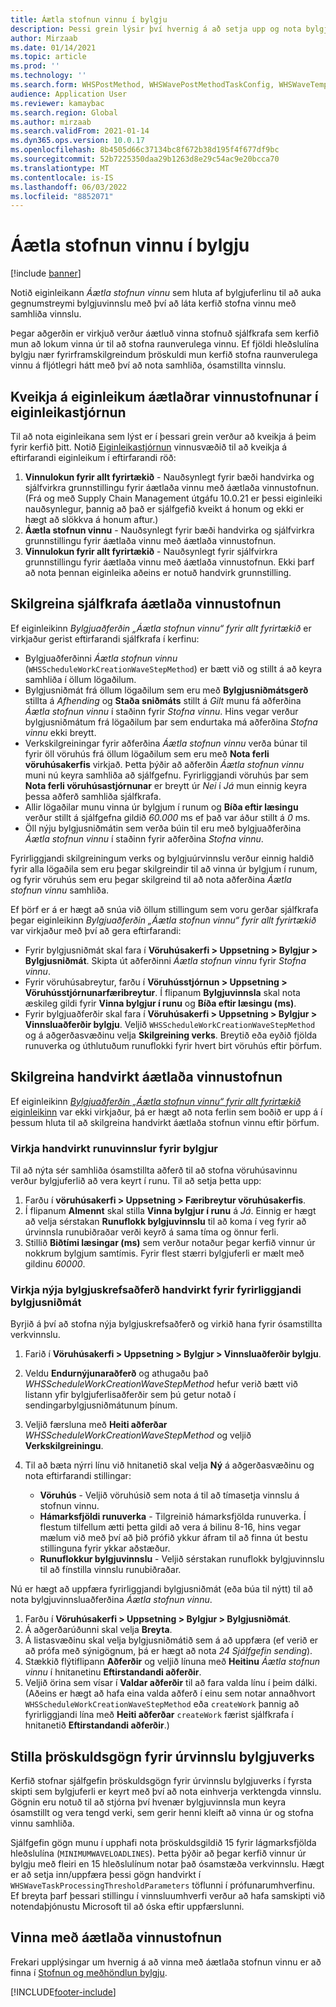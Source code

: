 ```yaml
---
title: Áætla stofnun vinnu í bylgju
description: Þessi grein lýsir því hvernig á að setja upp og nota bylgjuvinnsluaðferðina til að búa til tímaáætlun fyrir vinnu.
author: Mirzaab
ms.date: 01/14/2021
ms.topic: article
ms.prod: ''
ms.technology: ''
ms.search.form: WHSPostMethod, WHSWavePostMethodTaskConfig, WHSWaveTemplateTable, WHSParameters, WHSWaveTableListPage, WHSWorkTableListPage, WHSWorkTable, BatchJobEnhanced, WHSPlannedWorkOrder
audience: Application User
ms.reviewer: kamaybac
ms.search.region: Global
ms.author: mirzaab
ms.search.validFrom: 2021-01-14
ms.dyn365.ops.version: 10.0.17
ms.openlocfilehash: 8b4505d66c37134bc8f672b38d195f4f677df9bc
ms.sourcegitcommit: 52b7225350daa29b1263d8e29c54ac9e20bcca70
ms.translationtype: MT
ms.contentlocale: is-IS
ms.lasthandoff: 06/03/2022
ms.locfileid: "8852071"
---
```

# <a name="schedule-work-creation-during-wave"></a>Áætla stofnun vinnu í bylgju

[!include [banner](../../includes/banner.md)]

Notið eiginleikann *Áætla stofnun vinnu* sem hluta af bylgjuferlinu til að auka gegnumstreymi bylgjuvinnslu með því að láta kerfið stofna vinnu með samhliða vinnslu.

Þegar aðgerðin er virkjuð verður áætluð vinna stofnuð sjálfkrafa sem kerfið mun að lokum vinna úr til að stofna raunverulega vinnu. Ef fjöldi hleðslulína bylgju nær fyrirframskilgreindum þröskuldi mun kerfið stofna raunverulega vinnu á fljótlegri hátt með því að nota samhliða, ósamstillta vinnslu.

## <a name="turn-on-the-scheduled-work-creation-features-in-feature-management"></a>Kveikja á eiginleikum áætlaðrar vinnustofnunar í eiginleikastjórnun

Til að nota eiginleikana sem lýst er í þessari grein verður að kveikja á þeim fyrir kerfið þitt. Notið [Eiginleikastjórnun](../../fin-ops-core/fin-ops/get-started/feature-management/feature-management-overview.md) vinnusvæðið til að kveikja á eftirfarandi eiginleikum í eftirfarandi röð:

1. **Vinnulokun fyrir allt fyrirtækið** - Nauðsynlegt fyrir bæði handvirka og sjálfvirkra grunnstillingu fyrir áætlaða vinnu með áætlaða vinnustofnun. (Frá og með Supply Chain Management útgáfu 10.0.21 er þessi eiginleiki nauðsynlegur, þannig að það er sjálfgefið kveikt á honum og ekki er hægt að slökkva á honum aftur.)
1. **Áætla stofnun vinnu** - Nauðsynlegt fyrir bæði handvirka og sjálfvirkra grunnstillingu fyrir áætlaða vinnu með áætlaða vinnustofnun.
1. **Vinnulokun fyrir allt fyrirtækið** - Nauðsynlegt fyrir sjálfvirkra grunnstillingu fyrir áætlaða vinnu með áætlaða vinnustofnun. Ekki þarf að nota þennan eiginleika aðeins er notuð handvirk grunnstilling.

<a name="Auto-enable-schedule-work-creation"></a>

## <a name="automatically-configure-scheduled-work-creation"></a>Skilgreina sjálfkrafa áætlaða vinnustofnun

Ef eiginleikinn *Bylgjuaðferðin „Áætla stofnun vinnu“ fyrir allt fyrirtækið* er virkjaður gerist eftirfarandi sjálfkrafa í kerfinu:

- Bylgjuaðferðinni *Áætla stofnun vinnu* (`WHSScheduleWorkCreationWaveStepMethod`) er bætt við og stillt á að keyra samhliða í öllum lögaðilum.
- Bylgjusniðmát frá öllum lögaðilum sem eru með **Bylgjusniðmátsgerð** stillta á *Afhending* og **Staða sniðmáts** stillt á *Gilt* munu fá aðferðina *Áætla stofnun vinnu* í staðinn fyrir *Stofna vinnu*. Hins vegar verður bylgjusniðmátum frá lögaðilum þar sem endurtaka má aðferðina *Stofna vinnu* ekki breytt.
- Verkskilgreiningar fyrir aðferðina *Áætla stofnun vinnu* verða búnar til fyrir öll vöruhús frá öllum lögaðilum sem eru með **Nota ferli vöruhúsakerfis** virkjað. Þetta þýðir að aðferðin *Áætla stofnun vinnu* muni nú keyra samhliða að sjálfgefnu. Fyrirliggjandi vöruhús þar sem **Nota ferli vöruhúsastjórnunar** er breytt úr *Nei* í *Já* mun einnig keyra þessa aðferð samhliða sjálfkrafa.
- Allir lögaðilar munu vinna úr bylgjum í runum og **Bíða eftir læsingu** verður stillt á sjálfgefna gildið *60.000* ms ef það var áður stillt á *0* ms.
- Öll nýju bylgjusniðmátin sem verða búin til eru með bylgjuaðferðina *Áætla stofnun vinnu* í staðinn fyrir aðferðina *Stofna vinnu*.

Fyrirliggjandi skilgreiningum verks og bylgjuúrvinnslu verður einnig haldið fyrir alla lögaðila sem eru þegar skilgreindir til að vinna úr bylgjum í runum, og fyrir vöruhús sem eru þegar skilgreind til að nota aðferðina *Áætla stofnun vinnu* samhliða.

Ef þörf er á er hægt að snúa við öllum stillingum sem voru gerðar sjálfkrafa þegar eiginleikinn *Bylgjuaðferðin „Áætla stofnun vinnu“ fyrir allt fyrirtækið* var virkjaður með því að gera eftirfarandi:

- Fyrir bylgjusniðmát skal fara í **Vöruhúsakerfi \> Uppsetning \> Bylgjur \> Bylgjusniðmát**. Skipta út aðferðinni *Áætla stofnun vinnu* fyrir *Stofna vinnu*.
- Fyrir vöruhúsabreytur, farðu í **Vöruhússtjórnun \> Uppsetning \> Vöruhússtjórnunarfæribreytur**. Í flipanum **Bylgjuvinnsla** skal nota æskileg gildi fyrir **Vinna bylgjur í runu** og **Bíða eftir læsingu (ms)**.
- Fyrir bylgjuaðferðir skal fara í **Vöruhúsakerfi \> Uppsetning \> Bylgjur \> Vinnsluaðferðir bylgju**. Veljið `WHSScheduleWorkCreationWaveStepMethod` og á aðgerðasvæðinu velja **Skilgreining verks**. Breytið eða eyðið fjölda runuverka og úthlutuðum runuflokki fyrir hvert birt vöruhús eftir þörfum.

## <a name="manually-configure-scheduled-work-creation"></a>Skilgreina handvirkt áætlaða vinnustofnun

Ef eiginleikinn [*Bylgjuaðferðin „Áætla stofnun vinnu“ fyrir allt fyrirtækið* eiginleikinn](#Auto-enable-schedule-work-creation) var ekki virkjaður, þá er hægt að nota ferlin sem boðið er upp á í þessum hluta til að skilgreina handvirkt áætlaða stofnun vinnu eftir þörfum.

### <a name="manually-enable-batch-processing-of-waves"></a>Virkja handvirkt runuvinnslur fyrir bylgjur

Til að nýta sér samhliða ósamstillta aðferð til að stofna vöruhúsavinnu verður bylgjuferlið að vera keyrt í runu. Til að setja þetta upp:

1. Farðu í **vöruhúsakerfi \> Uppsetning \> Færibreytur vöruhúsakerfis**.
1. Í flipanum **Almennt** skal stilla **Vinna bylgjur í runu** á *Já*. Einnig er hægt að velja sérstakan **Runuflokk bylgjuvinnslu** til að koma í veg fyrir að úrvinnsla runubiðraðar verði keyrð á sama tíma og önnur ferli.
1. Stillið **Biðtími læsingar (ms)** sem verður notaður þegar kerfið vinnur úr nokkrum bylgjum samtímis. Fyrir flest stærri bylgjuferli er mælt með gildinu *60000*.

### <a name="manually-enable-the-new-wave-step-method-for-existing-wave-templates"></a>Virkja nýja bylgjuskrefsaðferð handvirkt fyrir fyrirliggjandi bylgjusniðmát

Byrjið á því að stofna nýja bylgjuskrefsaðferð og virkið hana fyrir ósamstillta verkvinnslu.

1. Farið í **Vöruhúsakerfi \> Uppsetning \> Bylgjur \> Vinnsluaðferðir bylgju**.
1. Veldu **Endurnýjunaraðferð** og athugaðu það *WHSScheduleWorkCreationWaveStepMethod* hefur verið bætt við listann yfir bylgjuferlisaðferðir sem þú getur notað í sendingarbylgjusniðmátunum þínum.
1. Veljið færsluna með **Heiti aðferðar** *WHSScheduleWorkCreationWaveStepMethod* og veljið **Verkskilgreiningu**.
1. Til að bæta nýrri línu við hnitanetið skal velja **Ný** á aðgerðasvæðinu og nota eftirfarandi stillingar:

    - **Vöruhús** - Veljið vöruhúsið sem nota á til að tímasetja vinnslu á stofnun vinnu.
    - **Hámarksfjöldi runuverka** - Tilgreinið hámarksfjölda runuverka. Í flestum tilfellum ætti þetta gildi að vera á bilinu 8-16, hins vegar mælum við með því að þið prófið ykkur áfram til að finna út bestu stillinguna fyrir ykkar aðstæður.
    - **Runuflokkur bylgjuvinnslu** - Veljið sérstakan runuflokk bylgjuvinnslu til að fínstilla vinnslu runubiðraðar.

Nú er hægt að uppfæra fyrirliggjandi bylgjusniðmát (eða búa til nýtt) til að nota bylgjuvinnsluaðferðina *Áætla stofnun vinnu*.

1. Farðu í **Vöruhúsakerfi \> Uppsetning \> Bylgjur \> Bylgjusniðmát**.
1. Á aðgerðarúðunni skal velja **Breyta**.
1. Á listasvæðinu skal velja bylgjusniðmátið sem á að uppfæra (ef verið er að prófa með sýnigögnum, þá er hægt að nota *24 Sjálfgefin sending*).
1. Stækkið flýtiflipann **Aðferðir** og veljið línuna með **Heitinu** *Áætla stofnun vinnu* í hnitanetinu **Eftirstandandi aðferðir**.
1. Veljið örina sem vísar í **Valdar aðferðir** til að fara valda línu í þeim dálki. (Aðeins er hægt að hafa eina valda aðferð í einu sem notar annaðhvort `WHSScheduleWorkCreationWaveStepMethod` eða `createWork` þannig að fyrirliggjandi lína með **Heiti aðferðar** `createWork` færist sjálfkrafa í hnitanetið **Eftirstandandi aðferðir**.)

## <a name="set-wave-task-processing-threshold-data"></a>Stilla þröskuldsgögn fyrir úrvinnslu bylgjuverks

Kerfið stofnar sjálfgefin þröskuldsgögn fyrir úrvinnslu bylgjuverks í fyrsta skipti sem bylgjuferli er keyrt með því að nota einhverja verktengda vinnslu. Gögnin eru notuð til að stjórna því hvenær bylgjuvinnsla mun keyra ósamstillt og vera tengd verki, sem gerir henni kleift að vinna úr og stofna vinnu samhliða.

Sjálfgefin gögn munu í upphafi nota þröskuldsgildið 15 fyrir lágmarksfjölda hleðslulína (`MINIMUMWAVELOADLINES`). Þetta þýðir að þegar kerfið vinnur úr bylgju með fleiri en 15 hleðslulínum notar það ósamstæða verkvinnslu. Hægt er að setja inn/uppfæra þessi gögn handvirkt í `WHSWaveTaskProcessingThresholdParameters` töflunni í prófunarumhverfinu. Ef breyta þarf þessari stillingu í vinnsluumhverfi verður að hafa samskipti við notendaþjónustu Microsoft til að óska eftir uppfærslunni.

## <a name="work-with-the-scheduled-work-creation"></a>Vinna með áætlaða vinnustofnun

Frekari upplýsingar um hvernig á að vinna með áætlaða stofnun vinnu er að finna í [Stofnun og meðhöndlun bylgju](wave-processing.md). 


[!INCLUDE[footer-include](../../includes/footer-banner.md)]
